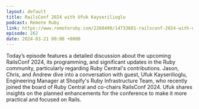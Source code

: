 ```yaml
---
layout: default
title: RailsConf 2024 with Ufuk Kayserilioglu
podcast: Remote Ruby
link: https://www.remoteruby.com/2260490/14733681-railsconf-2024-with-ufuk-kayserilioglu
episode: 262
date: 2024-03-21 00:00 +0000
---
```


Today’s episode features a detailed discussion about the upcoming RailsConf 2024, its programming, and significant updates in the Ruby community, particularly regarding  Ruby Central's contributions. Jason, Chris, and Andrew dive into a conversation with guest, Ufuk Kayserilioglu, Engineering Manager at Shopify's Ruby Infrastructure Team, who recently joined the board of Ruby Central and co-chairs RailsConf 2024. Ufuk shares insights on the planned enhancements for the conference to make it more practical and focused on Rails.

